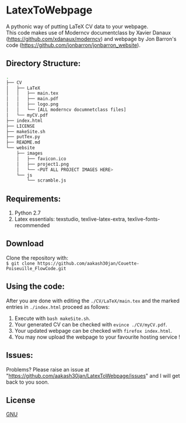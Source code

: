 # LatexToWebpage

A pythonic way of putting LaTeX CV data to your webpage.  
This code makes use of Moderncv documentclass by Xavier Danaux (https://github.com/xdanaux/moderncv) and webpage by Jon Barron's code (https://github.com/jonbarron/jonbarron_website).  


## Directory Structure:
```sh
.
├── CV
│   ├── LaTeX
│   │   ├── main.tex
│   │   ├── main.pdf
│   │   ├── logo.png
│   │   └── [ALL moderncv documnetclass files]
│   └── myCV.pdf
├── index.html
├── LICENSE
├── makeSite.sh
├── putTex.py
├── README.md
└── website
    ├── images
    │   ├── favicon.ico
    │   ├── project1.png
    │   └── <PUT ALL PROJECT IMAGES HERE>
    └── js
        └── scramble.js
```

## Requirements:  
1. Python 2.7  
2. Latex essentials: texstudio, texlive-latex-extra, texlive-fonts-recommended  

## Download  
Clone the repository with:  
`$ git clone https://github.com/aakash30jan/Couette-Poiseuille_FlowCode.git`  

## Using the code:
After you are done with editing the `./CV/LaTeX/main.tex` and the marked entries in `./index.html` proceed as follows:  
1. Execute with `bash makeSite.sh`.  
2. Your generated CV can be checked with `evince ./CV/myCV.pdf`.  
3. Your updated webpage can be checked with `firefox index.html`.  
4. You may now upload the webpage to your favourite hosting service !  


## Issues:
Problems? Please raise an issue at "https://github.com/aakash30jan/LatexToWebpage/issues" and I will get back to you soon.  

## License
[GNU](./LICENSE)
